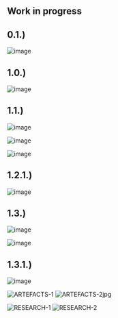 ## Work in progress

0.1.)
---
![image](https://github.com/IxI-Enki/archaeologiae-austriae/assets/138018029/133f3101-f4e6-462b-bbbc-74f3c4c690ef)

1.0.)
---
![image](https://github.com/IxI-Enki/archaeologica-austriae/assets/138018029/69d6f890-954b-4f4e-aff4-f9155dc8fd58)

1.1.)
---  
![image](https://github.com/IxI-Enki/archaeologica-austriae/assets/138018029/04b90178-b13a-4a5b-a2f2-6a51ddc8bd4c)

![image](https://github.com/IxI-Enki/archaeologica-austriae/assets/138018029/ba2082eb-ce7b-4759-9fdc-ac20af9e70f3)

![image](https://github.com/IxI-Enki/archaeologica-austriae/assets/138018029/e94fdbc7-d93f-465d-a6b0-4c8de2d886f0)

1.2.1.)  
---  
![image](https://github.com/IxI-Enki/archaeologica-austriae/assets/138018029/aad80100-22b3-4829-81df-2928264c0d0e)

1.3.)
----  
![image](https://github.com/IxI-Enki/archaeologica-austriae/assets/138018029/c8228742-4376-4e6b-88aa-5d8a7d57b92f)

![image](https://github.com/IxI-Enki/archaeologica-austriae/assets/138018029/7a883c81-64b2-454f-8c64-1fb834193da2)

1.3.1.)
----  
![image](https://github.com/IxI-Enki/archaeologica-austriae/assets/138018029/2cae1d17-4e27-4acb-8def-703c5c7b7409)

![ARTEFACTS-1](https://github.com/IxI-Enki/archaeologica-austriae/assets/138018029/1428091f-134c-4ca0-ae76-a3b961dfe276)
![ARTEFACTS-2jpg](https://github.com/IxI-Enki/archaeologica-austriae/assets/138018029/0ceec21b-9854-41e9-92be-475ad6fa7e2d)

![RESEARCH-1](https://github.com/IxI-Enki/archaeologica-austriae/assets/138018029/e25e938c-8eae-4871-bf82-69d6032c97a5)
![RESEARCH-2](https://github.com/IxI-Enki/archaeologica-austriae/assets/138018029/a7a06f27-5f67-43a2-9764-ca2931561db2)

